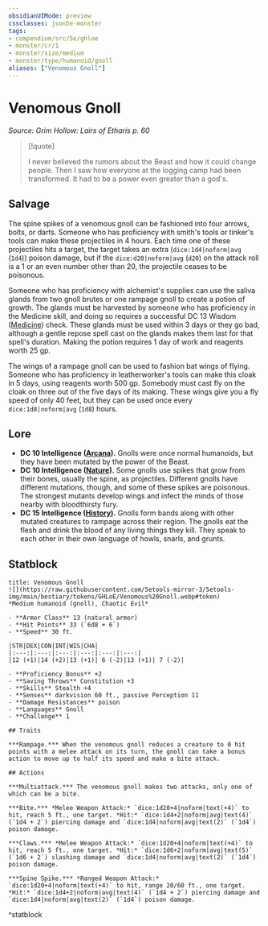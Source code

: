 ```yaml
---
obsidianUIMode: preview
cssclasses: json5e-monster
tags:
- compendium/src/5e/ghloe
- monster/cr/1
- monster/size/medium
- monster/type/humanoid/gnoll
aliases: ["Venomous Gnoll"]
---
```

# Venomous Gnoll
*Source: Grim Hollow: Lairs of Etharis p. 60*  

> [!quote]  
> 
> I never believed the rumors about the Beast and how it could change people. Then I saw how everyone at the logging camp had been transformed. It had to be a power even greater than a god's.

## Salvage

The spine spikes of a venomous gnoll can be fashioned into four arrows, bolts, or darts. Someone who has proficiency with smith's tools or tinker's tools can make these projectiles in 4 hours. Each time one of these projectiles hits a target, the target takes an extra (`dice:1d4|noform|avg` (`1d4`)) poison damage, but if the `dice:d20|noform|avg` (`d20`) on the attack roll is a 1 or an even number other than 20, the projectile ceases to be poisonous.

Someone who has proficiency with alchemist's supplies can use the saliva glands from two gnoll brutes or one rampage gnoll to create a potion of growth. The glands must be harvested by someone who has proficiency in the Medicine skill, and doing so requires a successful DC 13 Wisdom ([Medicine](2-Mechanics/CLI/rules/skills.md#Medicine)) check. These glands must be used within 3 days or they go bad, although a gentle repose spell cast on the glands makes them last for that spell's duration. Making the potion requires 1 day of work and reagents worth 25 gp.

The wings of a rampage gnoll can be used to fashion bat wings of flying. Someone who has proficiency in leatherworker's tools can make this cloak in 5 days, using reagents worth 500 gp. Somebody must cast fly on the cloak on three out of the five days of its making. These wings give you a fly speed of only 40 feet, but they can be used once every `dice:1d8|noform|avg` (`1d8`) hours.

## Lore

- **DC 10 Intelligence ([Arcana](2-Mechanics/CLI/rules/skills.md#Arcana)).** Gnolls were once normal humanoids, but they have been mutated by the power of the Beast.  
- **DC 10 Intelligence ([Nature](2-Mechanics/CLI/rules/skills.md#Nature)).** Some gnolls use spikes that grow from their bones, usually the spine, as projectiles. Different gnolls have different mutations, though, and some of these spikes are poisonous. The strongest mutants develop wings and infect the minds of those nearby with bloodthirsty fury.  
- **DC 15 Intelligence ([History](2-Mechanics/CLI/rules/skills.md#History)).** Gnolls form bands along with other mutated creatures to rampage across their region. The gnolls eat the flesh and drink the blood of any living things they kill. They speak to each other in their own language of howls, snarls, and grunts.  

## Statblock

```ad-statblock
title: Venomous Gnoll
![](https://raw.githubusercontent.com/5etools-mirror-3/5etools-img/main/bestiary/tokens/GHLoE/Venomous%20Gnoll.webp#token)
*Medium humanoid (gnoll), Chaotic Evil*

- **Armor Class** 13 (natural armor)
- **Hit Points** 33 (`6d8 + 6`)
- **Speed** 30 ft.

|STR|DEX|CON|INT|WIS|CHA|
|:---:|:---:|:---:|:---:|:---:|:---:|
|12 (+1)|14 (+2)|13 (+1)| 6 (-2)|13 (+1)| 7 (-2)|

- **Proficiency Bonus** +2
- **Saving Throws** Constitution +3
- **Skills** Stealth +4
- **Senses** darkvision 60 ft., passive Perception 11
- **Damage Resistances** poison
- **Languages** Gnoll
- **Challenge** 1

## Traits

***Rampage.*** When the venomous gnoll reduces a creature to 0 hit points with a melee attack on its turn, the gnoll can take a bonus action to move up to half its speed and make a bite attack.

## Actions

***Multiattack.*** The venomous gnoll makes two attacks, only one of which can be a bite.

***Bite.*** *Melee Weapon Attack:* `dice:1d20+4|noform|text(+4)` to hit, reach 5 ft., one target. *Hit:* `dice:1d4+2|noform|avg|text(4)` (`1d4 + 2`) piercing damage and `dice:1d4|noform|avg|text(2)` (`1d4`) poison damage.

***Claws.*** *Melee Weapon Attack:* `dice:1d20+4|noform|text(+4)` to hit, reach 5 ft., one target. *Hit:* `dice:1d6+2|noform|avg|text(5)` (`1d6 + 2`) slashing damage and `dice:1d4|noform|avg|text(2)` (`1d4`) poison damage.

***Spine Spike.*** *Ranged Weapon Attack:* `dice:1d20+4|noform|text(+4)` to hit, range 20/60 ft., one target. *Hit:* `dice:1d4+2|noform|avg|text(4)` (`1d4 + 2`) piercing damage and `dice:1d4|noform|avg|text(2)` (`1d4`) poison damage.
```
^statblock